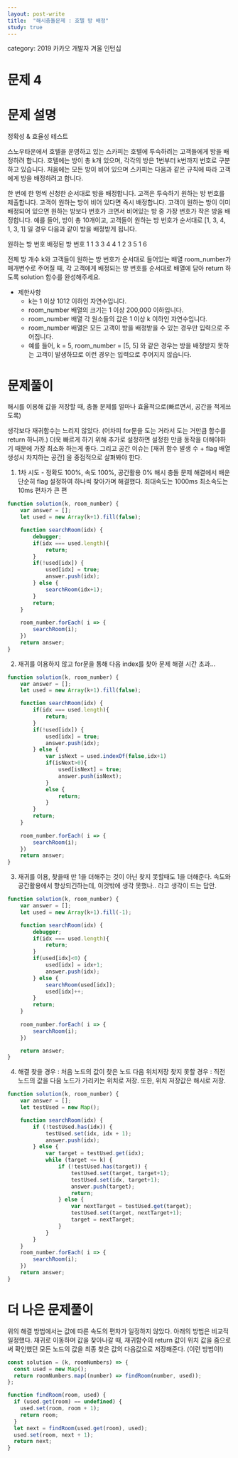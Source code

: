 ```yaml
---
layout: post-write
title:  "해시충돌문제 : 호텔 방 배정"
study: true
---
```

category: 2019 카카오 개발자 겨울 인턴십

# 문제 4

# 문제 설명

 정확성 & 효율성 테스트

  스노우타운에서 호텔을 운영하고 있는 스카피는 호텔에 투숙하려는 고객들에게 방을 배정하려 합니다. 호텔에는 방이 총 k개 있으며, 각각의 방은 1번부터 k번까지 번호로 구분하고 있습니다. 처음에는 모든 방이 비어 있으며 스카피는 다음과 같은 규칙에 따라 고객에게 방을 배정하려고 합니다.

  한 번에 한 명씩 신청한 순서대로 방을 배정합니다.
  고객은 투숙하기 원하는 방 번호를 제출합니다.
  고객이 원하는 방이 비어 있다면 즉시 배정합니다.
  고객이 원하는 방이 이미 배정되어 있으면 원하는 방보다 번호가 크면서 비어있는 방 중 가장 번호가 작은 방을 배정합니다.
  예를 들어, 방이 총 10개이고, 고객들이 원하는 방 번호가 순서대로 [1, 3, 4, 1, 3, 1] 일 경우 다음과 같이 방을 배정받게 됩니다.

  원하는 방 번호	배정된 방 번호
      1	1
      3	3
      4	4
      1	2
      3	5
      1	6
  
  전체 방 개수 k와 고객들이 원하는 방 번호가 순서대로 들어있는 배열 room_number가 매개변수로 주어질 때, 각 고객에게 배정되는 방 번호를 순서대로 배열에 담아 return 하도록 solution 함수를 완성해주세요.

  - 제한사항
    - k는 1 이상 1012 이하인 자연수입니다.
    - room_number 배열의 크기는 1 이상 200,000 이하입니다.
    - room_number 배열 각 원소들의 값은 1 이상 k 이하인 자연수입니다.
    - room_number 배열은 모든 고객이 방을 배정받을 수 있는 경우만 입력으로 주어집니다.
    - 예를 들어, k = 5, room_number = [5, 5] 와 같은 경우는 방을 배정받지 못하는 고객이 발생하므로 이런 경우는 입력으로 주어지지 않습니다.


# 문제풀이
  해시를 이용해 값을 저장할 때, 충돌 문제를 얼마나 효율적으로(빠르면서, 공간을 적게쓰도록)
  
  생각보다 재귀함수는 느리지 않았다. (어차피 for문을 도는 거라서 도는 거만큼 함수를 return 하니까.)
  더욱 빠르게 하기 위해 추가로 설정하면 설정한 만큼 동작을 더해야하기 때문에 가장 최소화 하는게 좋다.
  그리고 공간 이슈는 [재귀 함수 발생 수 + flag 배열 생성시 차지하는 공간] 을 중점적으로 살펴봐야 한다. 


  1. 1차 시도 - 정확도 100%, 속도 100%, 공간활용 0%
    해시 충돌 문제 해결에서 배운 단순히 flag 설정하여 하나씩 찾아가며 해결했다.
    최대속도는 1000ms 최소속도는 10ms 편차가 큰 편

```javascript
function solution(k, room_number) {
    var answer = [];
    let used = new Array(k+1).fill(false);

    function searchRoom(idx) {
        debugger;
        if(idx === used.length){
            return;
        }
        if(!used[idx]) {
            used[idx] = true;
            answer.push(idx);
        } else {
            searchRoom(idx+1);
        }
        return;
    }
    
    room_number.forEach( i => {
        searchRoom(i);
    })
    return answer;
}
```

2. 재귀를 이용하지 않고 for문을 통해 다음 index를 찾아 문제 해결 
   시간 초과... 

```javascript
function solution(k, room_number) {
    var answer = [];
    let used = new Array(k+1).fill(false);

    function searchRoom(idx) {
        if(idx === used.length){
            return;
        }
        if(!used[idx]) {
            used[idx] = true;
            answer.push(idx);
        } else {
            var isNext = used.indexOf(false,idx+1)
            if(isNext>0){
                used[isNext] = true;
                answer.push(isNext);
            }
            else {
                return;
            }
        }
        return;
    }
    
    room_number.forEach( i => {
        searchRoom(i);
    })
    return answer;
}
```

3. 재귀를 이용, 찾을때 만 1을 더해주는 것이 아닌 찾지 못할때도 1을 더해준다.
 속도와 공간활용에서 향상되긴하는데, 이것밖에 생각 못했나.. 라고 생각이 드는 답안.

```javascript
function solution(k, room_number) {
    var answer = [];
    let used = new Array(k+1).fill(-1);

    function searchRoom(idx) {
        debugger;
        if(idx === used.length){
            return;
        }
        if(used[idx]<0) {
            used[idx] = idx+1;
            answer.push(idx);
        } else {
            searchRoom(used[idx]);
            used[idx]++;
        }
        return;
    }
    
    room_number.forEach( i => {
        searchRoom(i);
    })

    return answer;
}
```

 4. 해결  찾을 경우 : 처음 노드의 값이 찾은 노드 다음 위치저장
          찾지 못할 경우 :  직전 노드의 값을 다음 노드가 가리키는 위치로 저장.
      또한, 위치 저장값은 해시로 저장.

```javascript
function solution(k, room_number) {
    var answer = [];
    let testUsed = new Map();

    function searchRoom(idx) {
        if (!testUsed.has(idx)) {
            testUsed.set(idx, idx + 1);
            answer.push(idx);
        } else {
            var target = testUsed.get(idx);
            while (target <= k) {
                if (!testUsed.has(target)) {
                    testUsed.set(target, target+1);
                    testUsed.set(idx, target+1);
                    answer.push(target);
                    return;
                } else {
                    var nextTarget = testUsed.get(target);
                    testUsed.set(target, nextTarget+1);
                    target = nextTarget;
                }
            }
        }
    }
    room_number.forEach( i => {
        searchRoom(i);
    })
    return answer;
}
```

# 더 나은 문제풀이
  위의 해결 방법에서는 값에 따른 속도의 편차가 일정하지 않았다. 아래의 방법은 비교적 일정했다.
  재귀로 이동하며 값을 찾아나갈 때, 재귀함수의 return 값이 위치 값을 줌으로써 확인했던 모든 노드의 값을 최종 찾은 값의 다음값으로 저장해준다. (이런 방법이!)

```javascript
const solution = (k, roomNumbers) => {
  const used = new Map();
  return roomNumbers.map((number) => findRoom(number, used));
};

function findRoom(room, used) {
  if (used.get(room) == undefined) {
    used.set(room, room + 1);
    return room;
  }
  let next = findRoom(used.get(room), used);
  used.set(room, next + 1);
  return next;
}
```